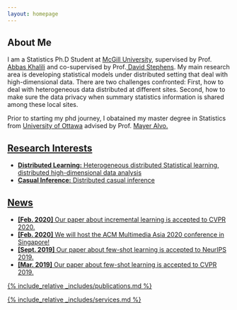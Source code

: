 ```yaml
---
layout: homepage
---
```


## About Me

I am a Statistics Ph.D Student at <a href="https://www.mcgill.ca" target="_blank"> McGill University</a>, supervised by Prof.<a href="https://scholar.google.ca/citations?user=JEqpO-MAAAAJ&hl=en" target="_blank"> Abbas Khalili</a> and co-supervised by Prof.<a href="https://scholar.google.ca/citations?hl=en&user=NRlAymQAAAAJ" target="_blank"> David Stephens</a>. My main research area is developing statistical models under distributed setting that deal with high-dimensional data. There are two challenges confronted: First, how to deal with heterogeneous data distributed at different sites. Second, how to make sure the data privacy when summary statistics information is shared among these local sites. 

Prior to starting my phd journey, I obatained my master degree in Statistics from <a href="https://www.uottawa.ca/en" target = "_blank"> University of Ottawa</a> advised by Prof. <a href= "https://mysite.science.uottawa.ca/malvo" target = "_blank"> Mayer Alvo. 

## Research Interests

- **Distributed Learning:** Heterogeneous distributed Statistical learning, distributed high-dimensional data analysis
- **Casual Inference:** Distributed casual inference

## News

- **[Feb. 2020]** Our paper about incremental learning is accepted to CVPR 2020.
- **[Feb. 2020]** We will host the ACM Multimedia Asia 2020 conference in Singapore!
- **[Sept. 2019]** Our paper about few-shot learning is accepted to NeurIPS 2019.
- **[Mar. 2019]** Our paper about few-shot learning is accepted to CVPR 2019.

{% include_relative _includes/publications.md %}

{% include_relative _includes/services.md %}
